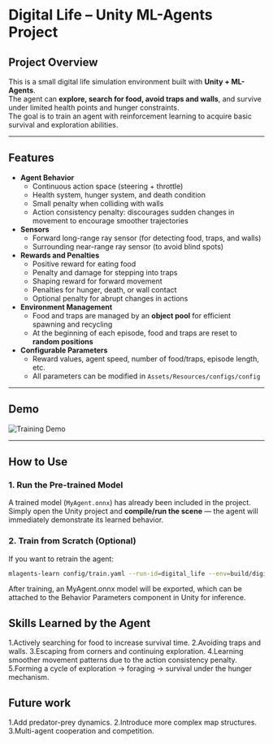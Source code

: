 # Digital Life – Unity ML-Agents Project

## Project Overview
This is a small digital life simulation environment built with **Unity + ML-Agents**.  
The agent can **explore, search for food, avoid traps and walls**, and survive under limited health points and hunger constraints.  
The goal is to train an agent with reinforcement learning to acquire basic survival and exploration abilities.  

---

## Features
- **Agent Behavior**
  - Continuous action space (steering + throttle)  
  - Health system, hunger system, and death condition  
  - Small penalty when colliding with walls  
  - Action consistency penalty: discourages sudden changes in movement to encourage smoother trajectories  
- **Sensors**
  - Forward long-range ray sensor (for detecting food, traps, and walls)  
  - Surrounding near-range ray sensor (to avoid blind spots)  
- **Rewards and Penalties**
  - Positive reward for eating food  
  - Penalty and damage for stepping into traps  
  - Shaping reward for forward movement  
  - Penalties for hunger, death, or wall contact  
  - Optional penalty for abrupt changes in actions  
- **Environment Management**
  - Food and traps are managed by an **object pool** for efficient spawning and recycling  
  - At the beginning of each episode, food and traps are reset to **random positions**  
- **Configurable Parameters**
  - Reward values, agent speed, number of food/traps, episode length, etc.  
  - All parameters can be modified in `Assets/Resources/configs/config`  

---

## Demo
![Training Demo](Assets/demo.gif)

---

## How to Use
### 1. Run the Pre-trained Model
A trained model (`MyAgent.onnx`) has already been included in the project.  
Simply open the Unity project and **compile/run the scene** — the agent will immediately demonstrate its learned behavior.

### 2. Train from Scratch (Optional)
If you want to retrain the agent:  
```bash
mlagents-learn config/train.yaml --run-id=digital_life --env=build/digital_life.exe --force
```
After training, an MyAgent.onnx model will be exported, which can be attached to the Behavior Parameters component in Unity for inference.


## Skills Learned by the Agent
1.Actively searching for food to increase survival time.
2.Avoiding traps and walls.
3.Escaping from corners and continuing exploration.
4.Learning smoother movement patterns due to the action consistency penalty.
5.Forming a cycle of exploration → foraging → survival under the hunger mechanism.

## Future work
1.Add predator-prey dynamics.
2.Introduce more complex map structures.
3.Multi-agent cooperation and competition.
